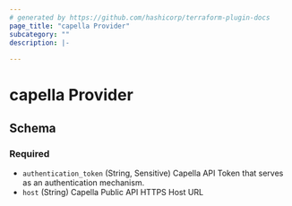```yaml
---
# generated by https://github.com/hashicorp/terraform-plugin-docs
page_title: "capella Provider"
subcategory: ""
description: |-
  
---
```


# capella Provider





<!-- schema generated by tfplugindocs -->
## Schema

### Required

- `authentication_token` (String, Sensitive) Capella API Token that serves as an authentication mechanism.
- `host` (String) Capella Public API HTTPS Host URL
